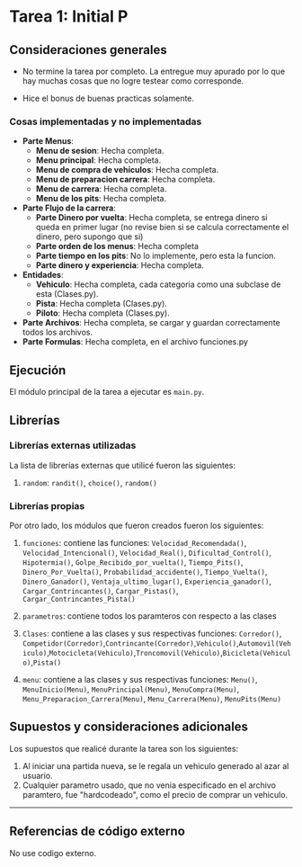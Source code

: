 # Tarea 1: Initial P

## Consideraciones generales 
* No termine la tarea por completo. La entregue muy apurado por lo que hay muchas cosas que no logre testear como corresponde.


* Hice el bonus de buenas practicas solamente.


### Cosas implementadas y no implementadas 

* **Parte Menus**:
    * **Menu de sesion**: Hecha completa.
    * **Menu principal**: Hecha completa.
    * **Menu de compra de vehículos**: Hecha completa.
    * **Menu de preparacion carrera**: Hecha completa.
    * **Menu de carrera**: Hecha completa.
    * **Menu de los pits**: Hecha completa.
* **Parte Flujo de la carrera**:
    * **Parte Dinero por vuelta**: Hecha completa, se entrega dinero si queda en primer lugar (no revise bien si se calcula correctamente el dinero, pero supongo que si)
    * **Parte orden de los menus**: Hecha completa
    * **Parte tiempo en los pits**: No lo implemente, pero esta la funcion.
    * **Parte dinero y experiencia**: Hecha completa.
 * **Entidades**:
    * **Vehiculo**: Hecha completa, cada categoria como una subclase de esta (Clases.py).
     * **Pista**: Hecha completa (Clases.py).
     * **Piloto**: Hecha completa (Clases.py).
* **Parte Archivos**:
    Hecha completa, se cargar y guardan correctamente todos los archivos.
* **Parte Formulas**:
    Hecha completa, en el archivo funciones.py

## Ejecución
El módulo principal de la tarea a ejecutar es  ```main.py```.


## Librerías
### Librerías externas utilizadas
La lista de librerías externas que utilicé fueron las siguientes:

1. ```random```: ```randit()```, ```choice()```, ```random()```

### Librerías propias
Por otro lado, los módulos que fueron creados fueron los siguientes:

1. ```funciones```: contiene las funciones: ```Velocidad_Recomendada()```, ```Velocidad_Intencional()```, ```Velocidad_Real()```, ```Dificultad_Control()```, ```Hipotermia()```, ```Golpe_Recibido_por_vuelta()```, ```Tiempo_Pits()```, ```Dinero_Por_Vuelta()```, ```Probabilidad_accidente()```, ```Tiempo_Vuelta()```, ```Dinero_Ganador()```, ```Ventaja_ultimo_lugar()```, ```Experiencia_ganador()```, ```Cargar_Contrincantes()```, ```Cargar_Pistas()```, ```Cargar_Contrincantes_Pista()```

2. ```parametros```: contiene todos los paramteros con respecto a las clases

3. ```Clases```: contiene a las clases y sus respectivas funciones: ```Corredor()```, ```Competidor(Corredor)```,```Contrincante(Corredor)```,```Vehiculo()```,```Automovil(Vehiculo)```,```Motocicleta(Vehiculo)```,```Troncomovil(Vehiculo)```,```Bicicleta(Vehiculo)```,```Pista()```

4. ```menu```: contiene a las clases y sus respectivas funciones: ```Menu()```, ```MenuInicio(Menu)```, ```MenuPrincipal(Menu)```, ```MenuCompra(Menu)```, ```Menu_Preparacion_Carrera(Menu)```, ```Menu_Carrera(Menu)```,  ```MenuPits(Menu)```



## Supuestos y consideraciones adicionales
Los supuestos que realicé durante la tarea son los siguientes:

1. Al iniciar una partida nueva, se le regala un vehiculo generado al azar al usuario.
2. Cualquier parametro usado, que no venia especificado en el archivo paramtero, fue "hardcodeado", como el precio de comprar un vehiculo.

-------


## Referencias de código externo 

No use codigo externo.
